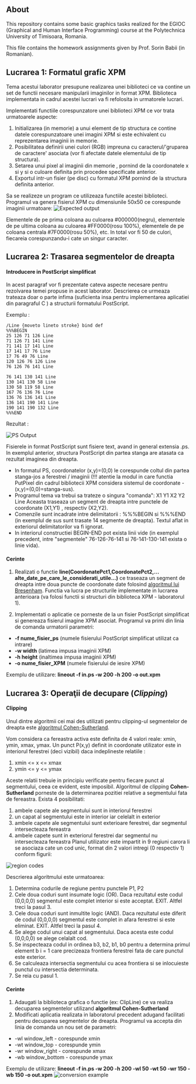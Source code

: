 ## About ##
This repository contains some basic graphics tasks realized for the EGIOC (Graphical and Human Interface Programming) course at the Polytechnica University of Timisoara, Romania. 

This file contains the homework assignments given by Prof. Sorin Babii (in Romanian).

## Lucrarea 1: Formatul grafic XPM ##
Tema acestui laborator presupune realizarea unei biblioteci ce va contine un set de functii necesare manipularii imaginilor in format XPM. Biblioteca implementata in cadrul acestei lucrari va fi refolosita in urmatorele lucrari.

Implementati functiile corespunzatore unei biblioteci XPM ce vor trata urmatoarele aspecte:

1.  Initializarea (in memorie) a unui element de tip structura ce contine datele corespunzatoare unei imagini XPM si este echivalent cu reprezentarea imaginii in memorie.
2.  Posibilitatea definirii unei culori (RGB) impreuna cu caracterul/'gruparea de caractere' asociata (vor fi afectate datele elementului de tip structura).
3.  Setarea unui pixel al imaginii din memorie , pornind de la coordonatele x si y si o culoare definita prin procedee specificate anterior.
4.  Exportul intr-un fisier (pe disc) cu formatul XPM pornind de la structura definita anterior.

Sa se realizeze un program ce utilizeaza functiile acestei biblioteci. Programul va genera fisierul XPM cu dimensiunile 50x50 ce corespunde imaginii urmatoare:
![Expected output](http://i41.tinypic.com/s266o9.gif)

Elementele de pe prima coloana au culoarea #000000(negru), elementele de pe ultima coloana au culoarea #FF0000(rosu 100%), elementele de pe coloana centrala #7F0000(rosu 50%), etc. In total vor fi 50 de culori, fiecareia corespunzandu-i cate un singur caracter.

## Lucrarea 2: Trasarea segmentelor de dreapta ##
#### Introducere in PostScript simplificat ####
In acest paragraf vor fi prezentate cateva aspecte necesare pentru rezolvarea temei propuse in acest laborator. Descrierea ce urmeaza trateaza doar o parte infima (suficienta insa pentru implementarea aplicatiei din paragraful C ) a structurii formatului PostScript.

Exemplu :

    /Line {moveto lineto stroke} bind def
    %%%BEGIN
    25 126 71 126 Line
    71 126 71 141 Line
    71 141 17 141 Line
    17 141 17 76 Line
    17 76 49 76 Line
    120 126 76 126 Line
    76 126 76 141 Line
    
    76 141 130 141 Line
    130 141 130 58 Line
    130 58 119 58 Line
    167 76 136 76 Line
    136 76 136 141 Line
    136 141 190 141 Line
    190 141 190 132 Line
    %%%END

Rezultat :

![PS Output](http://i43.tinypic.com/kebzid.gif)

Fisierele in format PostScript sunt fisiere text, avand in general extensia .ps. In exemplul anterior, structura PostScript din partea stanga are atasata ca rezultat imaginea din dreapta.

*  In formatul PS, coordonatelor (x,y)=(0,0) le corespunde coltul din partea stanga-jos a ferestrei / imaginii (!!! atentie la modul in care functia PutPixel din cadrul bibliotecii XPM considera sistemul de coordonate - (x,y)=(0,0)=stanga-sus).
*  Programul tema va trebui sa trateze o singura "comanda": X1 Y1 X2 Y2 Line Aceasta traseaza un segment de dreapta intre punctele de coordonate (X1,Y1) , respectiv (X2,Y2).
*  Comenzile sunt incadrate intre delimitatorii : %%%BEGIN si %%%END (in exemplul de sus sunt trasate 14 segmente de dreapta). Textul aflat in exteriorul delimitatorilor va fi ignorat.
*  In interiorul constructiei BEGIN-END pot exista linii vide (in exemplul precedent, intre "segmentele" 76-126-76-141 si 76-141-130-141 exista o linie vida).

#### Cerinte ####
1.  Realizati o functie **line(CoordonatePct1,CoordonatePct2,... alte_date_pe_care_le_considerati_utile...)** ce traseaza un segment de dreapta intre doua puncte de coordonate date folosind [algoritmul lui Bresenham](http://en.wikipedia.org/wiki/Bresenham%27s_line_algorithm). Functia va lucra pe structurile implementate in lucrarea anterioara (va folosi functii si structuri din biblioteca XPM - laboratorul 1).

2.  Implementati o aplicatie ce porneste de la un fisier PostScript simplificat si genereaza fisierul imagine XPM asociat. Programul va primi din linia de comanda urmatorii parametri:

  *  **-f nume_fisier_ps** (numele fisierului PostScript simplificat utilizat ca intrare)
  *  **-w width** (latimea impusa imaginii XPM)
  *  **-h height** (inaltimea impusa imaginii XPM)
  *  **-o nume_fisier_XPM** (numele fisierului de iesire XPM)

Exemplu de utilizare: **lineout -f in.ps -w 200 -h 200 -o out.xpm**

## Lucrarea 3: Operaţii de decupare (*Clipping*) ##
#### Clipping ####
Unul dintre algoritmii cei mai des utilizati pentru clipping-ul segmentelor de dreapta este [algoritmul Cohen-Sutherland](http://en.wikipedia.org/wiki/Cohen%E2%80%93Sutherland_algorithm "Cohen-Sutherland algorithm").

Vom considera ca fereastra activa este definita de 4 valori reale: xmin, ymin, xmax, ymax. Un punct P(x,y) definit in coordonate utilizator este in interiorul ferestrei (deci vizibil) daca indeplineste relatiile :

1.  xmin <= x <= xmax
2.  ymin <= y <= ymax

Aceste relatii trebuie in principiu verificate pentru fiecare punct al segmentului, ceea ce evident, este imposibil. Algoritmul de clipping **Cohen-Sutherland** porneste de la determinarea pozitiei relative a segmentului fata de fereastra. Exista 4 posibilitati: 

1.  ambele capete ale segmentului sunt in interiorul ferestrei
2.  un capat al segmentului este in interior iar celelalt in exterior
3.  ambele capete ale segmentului sunt exterioare ferestrei, dar segmentul intersecteaza fereastra
4.  ambele capete sunt in exteriorul ferestrei dar segmentul nu intersecteaza fereastra
Planul utilizator este impartit in 9 regiuni carora li se asociaza cate un cod unic, format din 2 valori intregi (0 respectiv 1) conform figurii:

![region codes](http://i39.tinypic.com/war5te.gif "CS Regional Segmentation")

Descrierea algoritmului este urmatoarea:

1.  Determina codurile de regiune pentru punctele P1, P2
2.  Cele doua coduri sunt insumate logic (OR). Daca rezultatul este codul (0,0,0,0) segmentul este complet interior si este acceptat. EXIT. Altfel treci la pasul 3.
3.  Cele doua coduri sunt inmultite logic (AND). Daca rezultatul este diferit de codul (0,0,0,0) segmentul este complet in afara ferestrei si este eliminat. EXIT. Altfel treci la pasul 4.
4.  Se alege codul unui capat al segmentului. Daca acesta este codul (0,0,0,0) se alege celalalt cod.
5.  Se inspecteaza codul in ordinea b3, b2, b1, b0 pentru a determina primul element b i = 1 care precizeaza frontiera ferestrei fata de care punctul este exterior.
6.  Se calculeaza intersectia segmentului cu acea frontiera si se inlocuieste punctul cu intersectia determinata.
7.  Se reia cu pasul 1.

#### Cerinte ####

1.   Adaugati la biblioteca grafica o functie (ex: ClipLine) ce va realiza decuparea segmentelor utilizand **algoritmul Cohen-Sutherland**
2.   Modificati aplicatia realizata in laboratorul precedent adugand facilitati pentru decuparea segmentelor de dreapta. Programul va accepta din linia de comanda un nou set de parametri:
  *  -wl window_left - corespunde xmin
  *  -wt window_top - corespunde ymin
  *  -wr window_right - corespunde xmax
  *  -wb window_bottom - corespunde ymax


Exemplu de utilizare: **lineout -f in.ps -w 200 -h 200 -wl 50 -wt 50 -wr 150 -wb 150 -o out.xpm**
![conversion example](http://i41.tinypic.com/34q441i.gif)
